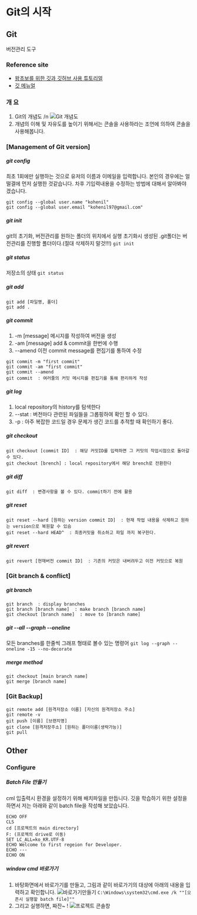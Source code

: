 # Git의 시작

## Git
버전관리 도구
### Reference site
- [왕초보를 위한 깃과 깃허브 사용 튜토리얼]( https://xiubindev.tistory.com/113)
- [깃 메뉴얼](https://git-scm.com/book/ko/v2/)

### 개 요
1. Git의 개념도 /n
![Git 개념도](img/git_concept_dgr.png)
2. 개념의 이해 및 자유도를 높이기 위해서는 콘솔을 사용하라는 조언에 의하여 콘솔을 사용해봅니다.

### [Management of Git version]
##### git config
최초 1회에만 실행하는 것으로 유저의 이름과 이메일을 입력합니다. 본인의 경우에는 얼떨결에 먼저 실행한 것같습니다. 차후 기입력내용을 수정하는 방법에 대해서 알아봐야 겠습니다.
```
git config --global user.name "kohenil"
git config --global user.email "kohenil97@gmail.com"
```
##### git init
git의 초기화, 버전관리를 원하는 폴더의 위치에서 실행
초기화시 생성된 .git폴더는 버전관리를 진행할 폴더이다.(절대 삭제하지 말것!!!)
`git init`
##### git status
저장소의 상태
`git status`
##### git add
```
git add [파일명, 폴더]
git add .
```
##### git commit
1) -m [message] 메시지를 작성하여 버전을 생성
2) -am [message] add & commit을 한번에 수행
3) --amend 이전 commit message를 편집기를 통하여 수정
```
git commit -m "first commit"
git commit -am "first commit"
git commit --amend
git commit  : 여러줄의 커밋 메시지를 편집기를 통해 편리하게 작성
```
##### git log
1) local repository의 history를 탐색한다
2) --stat : 버전마다 관련된 파일들을 그롭핑하여 확인 할 수 있다.
3) -p : 아주 복잡한 코드일 경우 문제가 생긴 코드를 추적할 때 확인하기 좋다.
##### git checkout
```
git checkout [commit ID]  : 해당 커밋ID를 입력하면 그 커밋의 작업시점으로 돌아갈 수 있다.
git checkout [brench] : local repository에서 해당 brench로 전환한다
```
##### git diff
```
git diff  : 변경사항을 볼 수 있다. commit하기 전에 활용
```
##### git reset
```
git reset --hard [원하는 version commit ID]  : 현재 작업 내용을 삭제하고 원하는 version으로 복원할 수 있슴
git reset --hard HEAD^  : 최종커밋을 취소하고 파일 까지 복구한다.
```
##### git revert
```
git revert [현재버전 commit ID]  : 기존의 커밋은 내버려두고 이전 커밋으로 복원
```
### [Git branch & conflict]
##### git branch
```
git branch  : display branches
git branch [branch name]  : make branch [branch name]
git checkout [branch name]  : move to [branch name]
```
##### git --all --graph --oneline
모든 branches를 한줄씩 그래프 형태로 볼수 있는 명령어
`git log --graph --oneline -15 --no-decorate`
##### merge method
```
git checkout [main branch name]
git merge [branch name]
```
### [Git Backup]
```
git remote add [원격저장소 이름] [자신의 원격저장소 주소]
git remote -v
git push [이름] [브랜치명]
git clone [원격저장주소] [원하는 폴더이름(생략가능)]
git pull
```
## Other
### Configure
##### Batch File 만들기
cml 입출력시 환경을 설정하기 위해 배치파일을 만듭니다. 깃을 학습하기 위한 설정을 하면서 저는 아래와 같이 batch file을 작성해 보았습니다.
```
ECHO OFF
CLS
cd [프로젝트의 main directory]
F: (프로젝의 drive로 이동)
SET LC_ALL=ko_KR.UTF-8
ECHO Welcome to first regeion for Developer.
ECHO ---
ECHO ON
```

##### window cmd 바로가기
1. 바탕화면에서 바로가기를 만들고, 그림과 같이 바로가기의 대상에 아래의 내용을 입력하고 확인합니다.
![바로가기만들기](img/mk_shortcut01.png)
`C:\Windows\system32\cmd.exe /k ""[오픈시 실행할 batch file]""`
2. 그리고 실행하면, 짜잔~ !
![프로젝트 콘솔창](img/mk_shortcut02.png)
